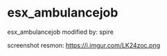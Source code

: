 # esx_ambulancejob
esx_ambulancejob modified by: spire

screenshot resmon: https://i.imgur.com/LK24zoc.png
